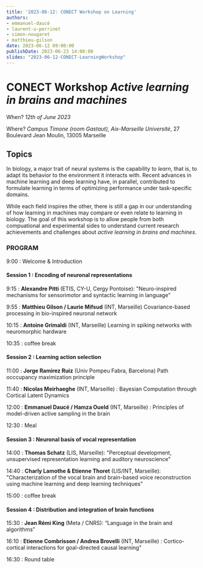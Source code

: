 ```yaml
---
title: '2023-06-12: CONECT Workshop on Learning'
authors:
- emmanuel-daucé
- laurent-u-perrinet
- simon-nougaret
- matthieu-gilson
date: 2023-06-12 09:00:00
publishDate: 2023-06-23 14:00:00
slides: "2023-06-12-CONECT-LearningWorkshop"
---
```


# CONECT Workshop *Active learning in brains and machines*

When? *12th of June 2023*

Where? *Campus Timone (room Gastaut), Aix-Marseille Université*, 27 Boulevard Jean Moulin, 13005 Marseille


## Topics

In biology, a major trait of neural systems is the capability to *learn*, that is, to adapt its behavior to the environment it interacts with. Recent advances in machine learning and deep learning have, in parallel, contributed to formulate learning in terms of optimizing performance under task-specific domains.

While each field inspires the other, there is still a gap in our understanding of how learning in machines may compare or even relate to learning in biology. The goal of this workshop is to allow people from both compuational and experimental sides to understand current research achievements and challenges about *active learning in brains and machines*.


### PROGRAM

9:00 : Welcome & Introduction

#### Session 1 : Encoding of neuronal representations

9:15 : **__Alexandre Pitti__** (ETIS, CY-U, Cergy Pontoise): "Neuro-inspired mechanisms for sensorimotor and syntactic learning in language"

9:55 : **Matthieu Gilson / Laurie Mifsud** (INT, Marseille) Covariance-based processing in bio-inspired neuronal network

10:15 : **Antoine Grimaldi** (INT, Marseille) Learning in spiking networks with neuromorphic hardware

10:35 : coffee break

#### Session 2 : Learning action selection 

11:00 : **__Jorge Ramirez Ruiz__** (Univ Pompeu Fabra, Barcelona) Path occcupancy maximization principle

11:40 : **Nicolas Meirhaeghe** (INT, Marseille) : Bayesian Computation through Cortical Latent Dynamics

12:00 : **Emmanuel Daucé / Hamza Oueld** (INT, Marseille) : Principles of model-driven active sampling in the brain

12:30 : Meal

#### Session 3 : Neuronal basis of vocal representation

14:00 : **__Thomas Schatz__** (LIS, Marseille): "Perceptual development, unsupervised representation learning and auditory neuroscience"

14:40 : **Charly Lamothe & Etienne Thoret** (LIS/INT, Marseille): "Characterization of the vocal brain and brain-based voice reconstruction using machine learning and deep learning techniques"

15:00 : coffee break

#### Session 4 : Distribution and integration of brain functions

15:30 : **__Jean Rémi King__** (Meta / CNRS): “Language in the brain and algorithms”

16:10 : **Etienne Combrisson / Andrea Brovelli** (INT, Marseille) : Cortico-cortical interactions for goal-directed causal learning"

16:30 : Round table
 
